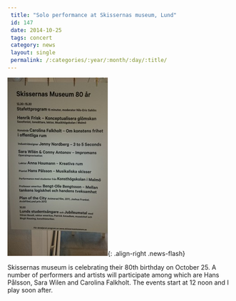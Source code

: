 ```yaml
---
 title: "Solo performance at Skissernas museum, Lund"
 id: 147
 date: 2014-10-25
 tags: concert
 category: news
 layout: single
 permalink: /:categories/:year/:month/:day/:title/
---
```

![image-right](/assets/images/news/skisserna2.jpg){: .align-right .news-flash}

Skissernas museum is celebrating their 80th birthday on October 25. A number of performers and artists will participate among which are Hans Pålsson, Sara Wilen and Carolina Falkholt. The events start at 12 noon and I play soon after. 

